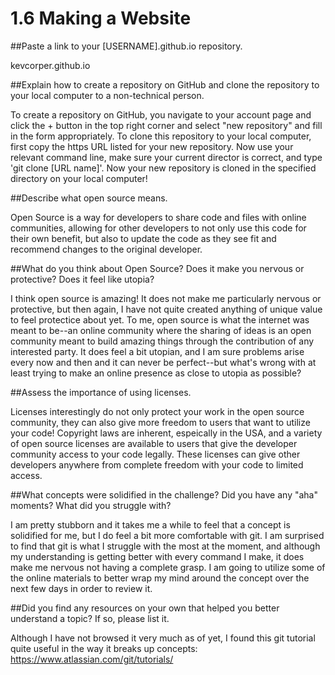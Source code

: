 # 1.6 Making a Website

##Paste a link to your [USERNAME].github.io repository.

kevcorper.github.io

##Explain how to create a repository on GitHub and clone the repository to your local computer to a non-technical person.

To create a repository on GitHub, you navigate to your account page and click the + button in the top right corner and select "new repository" and fill in the form appropriately.  To clone this repository to your local computer, first copy the https URL listed for your new repository.  Now use your relevant command line, make sure your current director is correct, and type 'git clone [URL name]'.  Now your new repository is cloned in the specified directory on your local computer!

##Describe what open source means.

Open Source is a way for developers to share code and files with online communities, allowing for other developers to not only use this code for their own benefit, but also to update the code as they see fit and recommend changes to the original developer.

##What do you think about Open Source? Does it make you nervous or protective? Does it feel like utopia?

I think open source is amazing!  It does not make me particularly nervous or protective, but then again, I have not quite created anything of unique value to feel protectice about yet.  To me, open source is what the internet was meant to be--an online community where the sharing of ideas is an open community meant to build amazing things through the contribution of any interested party.  It does feel a bit utopian, and I am sure problems arise every now and then and it can never be perfect--but what's wrong with at least trying to make an online presence as close to utopia as possible?

##Assess the importance of using licenses.

Licenses interestingly do not only protect your work in the open source community, they can also give more freedom to users that want to utilize your code!  Copyright laws are inherent, espeically in the USA, and a variety of open source licenses are available to users that give the developer community access to your code legally.  These licenses can give other developers anywhere from complete freedom with your code to limited access.

##What concepts were solidified in the challenge? Did you have any "aha" moments? What did you struggle with?

I am pretty stubborn and it takes me a while to feel that a concept is solidified for me, but I do feel a bit more comfortable with git.  I am surprised to find that git is what I struggle with the most at the moment, and although my understanding is getting better with every command I make, it does make me nervous not having a complete grasp.  I am going to utilize some of the online materials to better wrap my mind around the concept over the next few days in order to review it.

##Did you find any resources on your own that helped you better understand a topic? If so, please list it.

Although I have not browsed it very much as of yet, I found this git tutorial quite useful in the way it breaks up concepts: https://www.atlassian.com/git/tutorials/